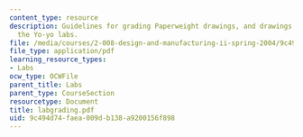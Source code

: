 ```yaml
---
content_type: resource
description: Guidelines for grading Paperweight drawings, and drawings produced in
  the Yo-yo labs.
file: /media/courses/2-008-design-and-manufacturing-ii-spring-2004/9c494d74faea009db138a9200156f898_labgrading.pdf
file_type: application/pdf
learning_resource_types:
- Labs
ocw_type: OCWFile
parent_title: Labs
parent_type: CourseSection
resourcetype: Document
title: labgrading.pdf
uid: 9c494d74-faea-009d-b138-a9200156f898
---
```

